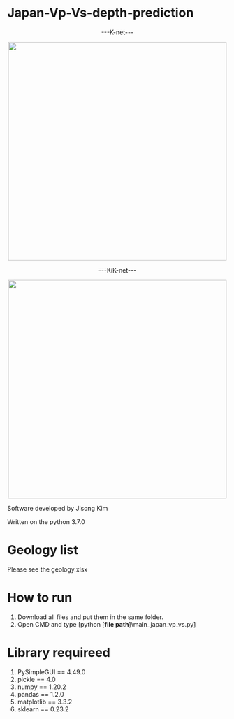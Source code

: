 # Japan-Vp-Vs-depth-prediction

<div align="center">
  ---K-net---
</div>
<p align="center">
<img width="500" src="https://user-images.githubusercontent.com/54570998/159890759-4f19f300-611b-4eec-aa1f-7422ba31199e.png">  
</p>

<div align="center">
  ---KiK-net---
</div>
<p align="center">
<img width="500" src="https://user-images.githubusercontent.com/54570998/159890791-76dac3c5-545f-4e56-8b9f-f510b7b6a5bd.png">
</p>

Software developed by Jisong Kim

Written on the python 3.7.0

# Geology list
Please see the geology.xlsx

# How to run
1. Download all files and put them in the same folder.
2. Open CMD and type [python [**file path**]\main_japan_vp_vs.py]

# Library requireed
1. PySimpleGUI == 4.49.0
2. pickle == 4.0
3. numpy == 1.20.2
4. pandas == 1.2.0
5. matplotlib == 3.3.2
6. sklearn == 0.23.2


